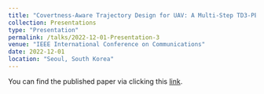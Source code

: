 ```yaml
---
title: "Covertness-Aware Trajectory Design for UAV: A Multi-Step TD3-PER Solution"
collection: Presentations
type: "Presentation"
permalink: /talks/2022-12-01-Presentation-3
venue: "IEEE International Conference on Communications"
date: 2022-12-01
location: "Seoul, South Korea"
---
```

You can find the published paper via clicking this [link](https://ieeexplore.ieee.org/document/9839093).